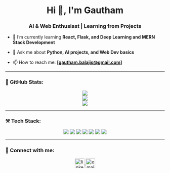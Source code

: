<h1 align="center">Hi 👋, I'm Gautham</h1>
<h3 align="center">AI & Web Enthusiast | Learning from Projects</h3>


- 🌱 I’m currently learning **React, Flask, and Deep Learning and MERN Stack Development**

- 💬 Ask me about **Python, AI projects, and Web Dev basics**

- 📫 How to reach me: **[gautham.balajis@gmail.com]**

---

### 🧠 GitHub Stats:

<p align="center">
  <img src="https://github-readme-streak-stats.herokuapp.com/?user=gautham-balaji&theme=react&border=61dafb&hide_border=true" />
  <br/>
  <img src="https://github-readme-stats.vercel.app/api?username=gautham-balaji&show_icons=true&theme=radical" />
  <br/>
  <img src="https://github-readme-stats.vercel.app/api/top-langs/?username=gautham-balaji&layout=compact&theme=tokyonight" />
</p>

---

### ⚒️ Tech Stack:

<p align="center">
  <img src="https://img.shields.io/badge/Python-3776AB?style=for-the-badge&logo=python&logoColor=white"/>
  <img src="https://img.shields.io/badge/OpenCV-5C3EE8?style=for-the-badge&logo=opencv&logoColor=white"/>
  <img src="https://img.shields.io/badge/TensorFlow-FF6F00?style=for-the-badge&logo=tensorflow&logoColor=white"/>
  <img src="https://img.shields.io/badge/Flask-black?style=for-the-badge&logo=flask&logoColor=white"/>
  <img src="https://img.shields.io/badge/HTML5-E34F26?style=for-the-badge&logo=html5&logoColor=white"/>
  <img src="https://img.shields.io/badge/CSS3-1572B6?style=for-the-badge&logo=css3&logoColor=white"/>
  <img src="https://img.shields.io/badge/JavaScript-yellow?style=for-the-badge&logo=javascript&logoColor=black"/>
</p>

---

### 🔗 Connect with me:

<p align="center">
  <a href="https://www.linkedin.com/in/gautham-balaji-18722228b/" target="blank">
    <img align="center" src="https://cdn-icons-png.flaticon.com/512/174/174857.png" alt="linkedin" height="30" width="30" />
  </a>
  <a href="mailto:[gautham.balajis@gmail.com]" target="blank">
    <img align="center" src="https://cdn-icons-png.flaticon.com/512/732/732200.png" alt="email" height="30" width="30" />
  </a>
</p>
